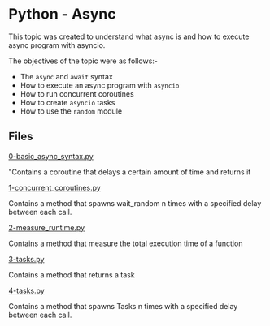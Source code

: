 # Python - Async

This topic was created to understand what async is and how to execute async program with asyncio.

The objectives of the topic were as follows:-
* The `async` and `await` syntax 
* How to execute an async program with `asyncio`
* How to run concurrent coroutines 
* How to create `asyncio` tasks 
* How to use the `random` module

## Files

[0-basic_async_syntax.py](./0-basic_async_syntax.py)

"Contains a coroutine that delays a certain amount of time and returns it

[1-concurrent_coroutines.py](./1-concurrent_coroutines.py)

Contains a method that spawns wait_random n times with a
specified delay between each call.

[2-measure_runtime.py](./2-measure_runtime.py)

Contains a method that measure the total execution time of
a function

[3-tasks.py](./3-tasks.py)

Contains a method that returns a task

[4-tasks.py](./4-tasks.py)

Contains a method that spawns Tasks n times with a
specified delay between each call.
